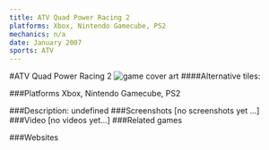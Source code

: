 ```yaml
---
title: ATV Quad Power Racing 2
platforms: Xbox, Nintendo Gamecube, PS2
mechanics: n/a
date: January 2007
sports: ATV
---
```

#ATV Quad Power Racing 2
![game cover art](//images.igdb.com/igdb/image/upload/t_cover_big/n0nkblpukhsyxzocnnfq.jpg "Logo Title Text 1")
####Alternative tiles:

###Platforms
Xbox, Nintendo Gamecube, PS2

###Description:
undefined
###Screenshots
[no screenshots yet ...]
###Video
[no videos yet...]
###Related games

###Websites

